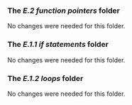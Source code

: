 ### The _E.2 function pointers_ folder
  
  No changes were needed for this folder.

### The _E.1.1 if statements_ folder
  
  No changes were needed for this folder.

### The _E.1.2 loops_ folder
  
  No changes were needed for this folder.


